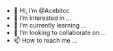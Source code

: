 - 👋 Hi, I’m @Acebitcc
- 👀 I’m interested in ...
- 🌱 I’m currently learning ...
- 💞️ I’m looking to collaborate on ...
- 📫 How to reach me ...

<!---
Acebitcc/Acebitcc is a ✨ special ✨ repository because its `README.md` (this file) appears on your GitHub profile.
You can click the Preview link to take a look at your changes.
--->
